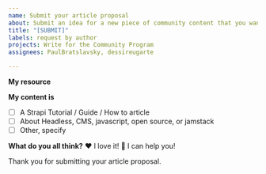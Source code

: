 ```yaml
---
name: Submit your article proposal
about: Submit an idea for a new piece of community content that you want to write
title: "[SUBMIT]"
labels: request by author
projects: Write for the Community Program
assignees: PaulBratslavsky, dessireugarte

---
```


**My resource**
<!--
Hello 👋 

Before you start, please make sure your issue is understandable and reproducible.
To make your issue readable make sure you use valid Markdown syntax.

Please describe what your article will be about in few sentences and include an outline with the main topics covered in the article.

Here is an example:
Outline
Introduction
Auth Providers
what is an auth provider
benefits
examples of auth providers
Introducing Auth0
Setting up a Strapi project
Integrating Auth0 as auth provider
Setting up Gridsome/Nuxt project
Integrating Strapi API with Gridsome/Nuxt
Conclusion

-->

**My content is**

- [ ] A Strapi Tutorial / Guide / How to article
- [ ] About Headless, CMS, javascript, open source, or jamstack
- [ ] Other, specify

**What do you all think?**
❤️ I love it!
🚀 I can help you!

Thank you for submitting your article proposal.
